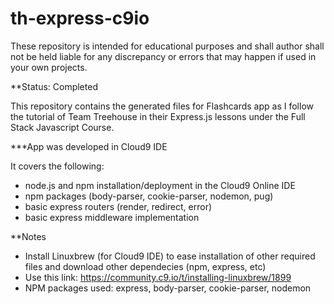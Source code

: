# th-express-c9io
These repository is intended for educational purposes and shall author shall not be held liable for any discrepancy or errors that may happen if used in your own projects.

**Status: Completed

This repository contains the generated files for Flashcards app as I follow the tutorial of Team Treehouse in their Express.js lessons under the Full Stack Javascript Course. 

***App was developed in Cloud9 IDE

It covers the following:
- node.js and npm installation/deployment in the Cloud9 Online IDE
- npm packages (body-parser, cookie-parser, nodemon, pug)
- basic express routers (render, redirect, error)
- basic express middleware implementation

**Notes

- Install Linuxbrew (for Cloud9 IDE) to ease installation of other required files and download other dependecies (npm, express, etc)
- Use this link: https://community.c9.io/t/installing-linuxbrew/1899
- NPM packages used: express, body-parser, cookie-parser, nodemon




  

